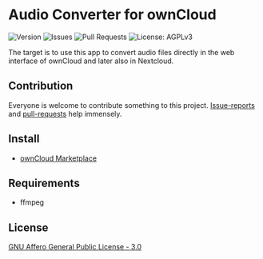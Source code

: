 # Audio Converter for ownCloud

![Version](https://img.shields.io/github/release/prsnbrg/ownCloud-files_audio_converter.svg)&#160;![Issues](https://img.shields.io/github/issues/prsnbrg/ownCloud-files_audio_converter.svg)&#160;![Pull Requests](https://img.shields.io/github/issues-pr/prsnbrg/ownCloud-files_audio_converter)&#160;![License: AGPLv3](https://img.shields.io/github/license/prsnbrg/ownCloud-files_audio_converter)


The target is to use this app to convert audio files directly in the web interface of ownCloud and later also in Nextcloud.


## Contribution
Everyone is welcome to contribute something to this project.
[Issue-reports](https://github.com/prsnbrg/ownCloud-files_audio_converter/issues) and [pull-requests](https://github.com/prsnbrg/ownCloud-files_audio_converter/pulls) help immensely.


## Install
- [ownCloud Marketplace](https://marketplace.owncloud.com/apps/files_audio_converter)

## Requirements
- ffmpeg

## License
[GNU Affero General Public License - 3.0](http://www.gnu.org/licenses/agpl-3.0.html)
